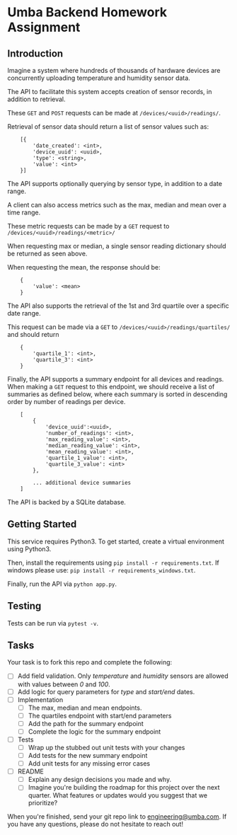# Umba Backend Homework Assignment

## Introduction

Imagine a system where hundreds of thousands of hardware devices are concurrently uploading temperature and humidity sensor data.

The API to facilitate this system accepts creation of sensor records, in addition to retrieval.

These `GET` and `POST` requests can be made at `/devices/<uuid>/readings/`.

Retrieval of sensor data should return a list of sensor values such as:

```
    [{
        'date_created': <int>,
        'device_uuid': <uuid>,
        'type': <string>,
        'value': <int>
    }]
```

The API supports optionally querying by sensor type, in addition to a date range.

A client can also access metrics such as the max, median and mean over a time range.

These metric requests can be made by a `GET` request to `/devices/<uuid>/readings/<metric>/`

When requesting max or median, a single sensor reading dictionary should be returned as seen above.

When requesting the mean, the response should be:

```
    {
        'value': <mean>
    }
```

The API also supports the retrieval of the 1st and 3rd quartile over a specific date range.

This request can be made via a `GET` to `/devices/<uuid>/readings/quartiles/` and should return

```
    {
        'quartile_1': <int>,
        'quartile_3': <int>
    }
```

Finally, the API supports a summary endpoint for all devices and readings. When making a `GET` request to this endpoint, we should receive a list of summaries as defined below, where each summary is sorted in descending order by number of readings per device.

```
    [
        {
            'device_uuid':<uuid>,
            'number_of_readings': <int>,
            'max_reading_value': <int>,
            'median_reading_value': <int>,
            'mean_reading_value': <int>,
            'quartile_1_value': <int>,
            'quartile_3_value': <int>
        },

        ... additional device summaries
    ]
```

The API is backed by a SQLite database.

## Getting Started

This service requires Python3. To get started, create a virtual environment using Python3.

Then, install the requirements using `pip install -r requirements.txt`.
If windows please use: `pip install -r requirements_windows.txt`.

Finally, run the API via `python app.py`.

## Testing

Tests can be run via `pytest -v`.

## Tasks

Your task is to fork this repo and complete the following:

- [ ] Add field validation. Only _temperature_ and _humidity_ sensors are allowed with values between _0_ and _100_.
- [ ] Add logic for query parameters for _type_ and _start/end_ dates.
- [ ] Implementation
  - [ ] The max, median and mean endpoints.
  - [ ] The quartiles endpoint with start/end parameters
  - [ ] Add the path for the summary endpoint
  - [ ] Complete the logic for the summary endpoint
- [ ] Tests
  - [ ] Wrap up the stubbed out unit tests with your changes
  - [ ] Add tests for the new summary endpoint
  - [ ] Add unit tests for any missing error cases
- [ ] README
  - [ ] Explain any design decisions you made and why.
  - [ ] Imagine you're building the roadmap for this project over the next quarter. What features or updates would you suggest that we prioritize?

When you're finished, send your git repo link to engineering@umba.com. If you have any questions, please do not hesitate to reach out!
